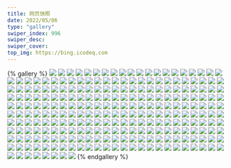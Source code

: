 ```yaml
---
title: 网页快照
date: 2022/05/06 
type: "gallery" 
swiper_index: 996
swiper_desc: 
swiper_cover: 
top_img: https://bing.icodeq.com 
---
```


{% gallery %}
![](https://alist.learnonly.xyz/d/!网页快照/news.pigp.repl.co/2022-08-08_09-58-57.png)
![](https://alist.learnonly.xyz/d/!网页快照/news.pigp.repl.co/2022-08-07_09-57-36.png)
![](https://alist.learnonly.xyz/d/!网页快照/news.pigp.repl.co/2022-08-09_13-38-32.png)
![](https://alist.learnonly.xyz/d/!网页快照/news.pigp.repl.co/2022-08-07_13-17-02.png)
![](https://alist.learnonly.xyz/d/!网页快照/news.pigp.repl.co/2022-08-08_19-00-59.png)
![](https://alist.learnonly.xyz/d/!网页快照/news.pigp.repl.co/2022-08-09_04-31-36.png)
![](https://alist.learnonly.xyz/d/!网页快照/news.pigp.repl.co/2022-08-08_07-03-51.png)
![](https://alist.learnonly.xyz/d/!网页快照/news.pigp.repl.co/2022-08-09_16-00-52.png)
![](https://alist.learnonly.xyz/d/!网页快照/news.pigp.repl.co/2022-08-08_15-59-01.png)
![](https://alist.learnonly.xyz/d/!网页快照/news.pigp.repl.co/2022-08-08_04-25-18.png)
![](https://alist.learnonly.xyz/d/!网页快照/news.pigp.repl.co/2022-08-09_07-07-38.png)
![](https://alist.learnonly.xyz/d/!网页快照/news.pigp.repl.co/2022-08-08_21-59-30.png)
![](https://alist.learnonly.xyz/d/!网页快照/news.pigp.repl.co/2022-08-07_15-58-45.png)
![](https://alist.learnonly.xyz/d/!网页快照/news.pigp.repl.co/2022-08-07_21-57-49.png)
![](https://alist.learnonly.xyz/d/!网页快照/news.pigp.repl.co/2022-08-09_18-59-19.png)
![](https://alist.learnonly.xyz/d/!网页快照/news.pigp.repl.co/2022-08-07_06-58-52.png)
![](https://alist.learnonly.xyz/d/!网页快照/news.pigp.repl.co/2022-08-07_02-56-19.png)
![](https://alist.learnonly.xyz/d/!网页快照/news.pigp.repl.co/2022-08-08_03-01-29.png)
![](https://alist.learnonly.xyz/d/!网页快照/news.pigp.repl.co/2022-08-09_03-05-46.png)
![](https://alist.learnonly.xyz/d/!网页快照/news.pigp.repl.co/2022-08-07_04-14-47.png)
![](https://alist.learnonly.xyz/d/!网页快照/news.pigp.repl.co/2022-08-07_18-58-34.png)
![](https://alist.learnonly.xyz/d/!网页快照/news.pigp.repl.co/2022-08-08_13-35-05.png)
![](https://alist.learnonly.xyz/d/!网页快照/news.pigp.repl.co/2022-08-09_09-59-15.png)
![](https://alist.learnonly.xyz/d/!网页快照/one.pighog.repl.co/2022-08-07_06-58-17.png)
![](https://alist.learnonly.xyz/d/!网页快照/one.pighog.repl.co/2022-08-09_09-58-26.png)
![](https://alist.learnonly.xyz/d/!网页快照/one.pighog.repl.co/2022-08-09_13-37-59.png)
![](https://alist.learnonly.xyz/d/!网页快照/one.pighog.repl.co/2022-08-08_19-00-30.png)
![](https://alist.learnonly.xyz/d/!网页快照/one.pighog.repl.co/2022-08-08_02-59-17.png)
![](https://alist.learnonly.xyz/d/!网页快照/one.pighog.repl.co/2022-08-09_04-31-02.png)
![](https://alist.learnonly.xyz/d/!网页快照/one.pighog.repl.co/2022-08-09_03-05-15.png)
![](https://alist.learnonly.xyz/d/!网页快照/one.pighog.repl.co/2022-08-08_07-03-06.png)
![](https://alist.learnonly.xyz/d/!网页快照/one.pighog.repl.co/2022-08-07_13-16-20.png)
![](https://alist.learnonly.xyz/d/!网页快照/one.pighog.repl.co/2022-08-07_21-57-20.png)
![](https://alist.learnonly.xyz/d/!网页快照/one.pighog.repl.co/2022-08-07_09-57-06.png)
![](https://alist.learnonly.xyz/d/!网页快照/one.pighog.repl.co/2022-08-08_13-34-36.png)
![](https://alist.learnonly.xyz/d/!网页快照/one.pighog.repl.co/2022-08-09_15-59-52.png)
![](https://alist.learnonly.xyz/d/!网页快照/one.pighog.repl.co/2022-08-07_02-55-50.png)
![](https://alist.learnonly.xyz/d/!网页快照/one.pighog.repl.co/2022-08-09_07-03-20.png)
![](https://alist.learnonly.xyz/d/!网页快照/one.pighog.repl.co/2022-08-08_21-59-03.png)
![](https://alist.learnonly.xyz/d/!网页快照/one.pighog.repl.co/2022-08-08_15-58-34.png)
![](https://alist.learnonly.xyz/d/!网页快照/one.pighog.repl.co/2022-08-07_04-14-14.png)
![](https://alist.learnonly.xyz/d/!网页快照/one.pighog.repl.co/2022-08-07_18-58-03.png)
![](https://alist.learnonly.xyz/d/!网页快照/one.pighog.repl.co/2022-08-07_15-58-14.png)
![](https://alist.learnonly.xyz/d/!网页快照/one.pighog.repl.co/2022-08-09_18-58-50.png)
![](https://alist.learnonly.xyz/d/!网页快照/one.pighog.repl.co/2022-08-08_04-24-33.png)
![](https://alist.learnonly.xyz/d/!网页快照/one.pighog.repl.co/2022-08-08_09-58-22.png)
![](https://alist.learnonly.xyz/d/!网页快照/blog.learnonly.xyz/2022-08-09_09-56-48.png)
![](https://alist.learnonly.xyz/d/!网页快照/blog.learnonly.xyz/2022-08-09_18-57-19.png)
![](https://alist.learnonly.xyz/d/!网页快照/blog.learnonly.xyz/2022-08-08_21-57-06.png)
![](https://alist.learnonly.xyz/d/!网页快照/blog.learnonly.xyz/2022-08-07_06-57-03.png)
![](https://alist.learnonly.xyz/d/!网页快照/blog.learnonly.xyz/2022-08-09_13-36-05.png)
![](https://alist.learnonly.xyz/d/!网页快照/blog.learnonly.xyz/2022-08-08_15-57-03.png)
![](https://alist.learnonly.xyz/d/!网页快照/blog.learnonly.xyz/2022-08-07_09-56-05.png)
![](https://alist.learnonly.xyz/d/!网页快照/blog.learnonly.xyz/2022-08-09_15-57-49.png)
![](https://alist.learnonly.xyz/d/!网页快照/blog.learnonly.xyz/2022-08-08_07-00-57.png)
![](https://alist.learnonly.xyz/d/!网页快照/blog.learnonly.xyz/2022-08-07_21-56-24.png)
![](https://alist.learnonly.xyz/d/!网页快照/blog.learnonly.xyz/2022-08-09_07-00-57.png)
![](https://alist.learnonly.xyz/d/!网页快照/blog.learnonly.xyz/2022-08-08_04-22-31.png)
![](https://alist.learnonly.xyz/d/!网页快照/blog.learnonly.xyz/2022-08-08_02-58-09.png)
![](https://alist.learnonly.xyz/d/!网页快照/blog.learnonly.xyz/2022-08-07_15-56-49.png)
![](https://alist.learnonly.xyz/d/!网页快照/blog.learnonly.xyz/2022-08-08_18-58-43.png)
![](https://alist.learnonly.xyz/d/!网页快照/blog.learnonly.xyz/2022-08-07_18-56-51.png)
![](https://alist.learnonly.xyz/d/!网页快照/blog.learnonly.xyz/2022-08-08_09-56-41.png)
![](https://alist.learnonly.xyz/d/!网页快照/blog.learnonly.xyz/2022-08-09_03-03-37.png)
![](https://alist.learnonly.xyz/d/!网页快照/blog.learnonly.xyz/2022-08-07_04-12-17.png)
![](https://alist.learnonly.xyz/d/!网页快照/blog.learnonly.xyz/2022-08-08_13-32-02.png)
![](https://alist.learnonly.xyz/d/!网页快照/blog.learnonly.xyz/2022-08-09_04-29-23.png)
![](https://alist.learnonly.xyz/d/!网页快照/blog.learnonly.xyz/2022-08-07_13-15-03.png)
![](https://alist.learnonly.xyz/d/!网页快照/blog.learnonly.xyz/2022-08-07_02-54-48.png)
![](https://alist.learnonly.xyz/d/!网页快照/space.bilibili.com/2022-08-09_06-59-48.png)
![](https://alist.learnonly.xyz/d/!网页快照/space.bilibili.com/2022-08-07_15-56-21.png)
![](https://alist.learnonly.xyz/d/!网页快照/space.bilibili.com/2022-08-07_09-55-49.png)
![](https://alist.learnonly.xyz/d/!网页快照/space.bilibili.com/2022-08-08_13-31-18.png)
![](https://alist.learnonly.xyz/d/!网页快照/space.bilibili.com/2022-08-09_09-56-04.png)
![](https://alist.learnonly.xyz/d/!网页快照/space.bilibili.com/2022-08-07_02-54-34.png)
![](https://alist.learnonly.xyz/d/!网页快照/space.bilibili.com/2022-08-07_13-14-50.png)
![](https://alist.learnonly.xyz/d/!网页快照/space.bilibili.com/2022-08-08_02-57-55.png)
![](https://alist.learnonly.xyz/d/!网页快照/space.bilibili.com/2022-08-08_04-22-22.png)
![](https://alist.learnonly.xyz/d/!网页快照/space.bilibili.com/2022-08-09_13-35-20.png)
![](https://alist.learnonly.xyz/d/!网页快照/space.bilibili.com/2022-08-07_21-56-10.png)
![](https://alist.learnonly.xyz/d/!网页快照/space.bilibili.com/2022-08-08_09-55-57.png)
![](https://alist.learnonly.xyz/d/!网页快照/space.bilibili.com/2022-08-07_06-56-51.png)
![](https://alist.learnonly.xyz/d/!网页快照/space.bilibili.com/2022-08-09_18-56-34.png)
![](https://alist.learnonly.xyz/d/!网页快照/space.bilibili.com/2022-08-09_03-02-36.png)
![](https://alist.learnonly.xyz/d/!网页快照/space.bilibili.com/2022-08-08_07-00-13.png)
![](https://alist.learnonly.xyz/d/!网页快照/space.bilibili.com/2022-08-07_04-12-03.png)
![](https://alist.learnonly.xyz/d/!网页快照/space.bilibili.com/2022-08-07_18-56-41.png)
![](https://alist.learnonly.xyz/d/!网页快照/space.bilibili.com/2022-08-09_04-28-39.png)
![](https://alist.learnonly.xyz/d/!网页快照/space.bilibili.com/2022-08-08_15-56-20.png)
![](https://alist.learnonly.xyz/d/!网页快照/space.bilibili.com/2022-08-08_21-56-23.png)
![](https://alist.learnonly.xyz/d/!网页快照/space.bilibili.com/2022-08-09_15-57-05.png)
![](https://alist.learnonly.xyz/d/!网页快照/space.bilibili.com/2022-08-08_18-57-59.png)
![](https://alist.learnonly.xyz/d/!网页快照/alist.learnonly.xyz/2022-08-08_13-31-08.png)
![](https://alist.learnonly.xyz/d/!网页快照/alist.learnonly.xyz/2022-08-08_15-56-09.png)
![](https://alist.learnonly.xyz/d/!网页快照/alist.learnonly.xyz/2022-08-09_13-35-09.png)
![](https://alist.learnonly.xyz/d/!网页快照/alist.learnonly.xyz/2022-08-07_06-56-40.png)
![](https://alist.learnonly.xyz/d/!网页快照/alist.learnonly.xyz/2022-08-08_21-56-12.png)
![](https://alist.learnonly.xyz/d/!网页快照/alist.learnonly.xyz/2022-08-09_04-28-26.png)
![](https://alist.learnonly.xyz/d/!网页快照/alist.learnonly.xyz/2022-08-09_03-02-23.png)
![](https://alist.learnonly.xyz/d/!网页快照/alist.learnonly.xyz/2022-08-07_18-56-29.png)
![](https://alist.learnonly.xyz/d/!网页快照/alist.learnonly.xyz/2022-08-07_21-56-00.png)
![](https://alist.learnonly.xyz/d/!网页快照/alist.learnonly.xyz/2022-08-09_09-55-54.png)
![](https://alist.learnonly.xyz/d/!网页快照/alist.learnonly.xyz/2022-08-07_15-56-06.png)
![](https://alist.learnonly.xyz/d/!网页快照/alist.learnonly.xyz/2022-08-08_07-00-03.png)
![](https://alist.learnonly.xyz/d/!网页快照/alist.learnonly.xyz/2022-08-08_02-57-37.png)
![](https://alist.learnonly.xyz/d/!网页快照/alist.learnonly.xyz/2022-08-07_04-11-52.png)
![](https://alist.learnonly.xyz/d/!网页快照/alist.learnonly.xyz/2022-08-07_02-54-23.png)
![](https://alist.learnonly.xyz/d/!网页快照/alist.learnonly.xyz/2022-08-08_04-22-11.png)
![](https://alist.learnonly.xyz/d/!网页快照/alist.learnonly.xyz/2022-08-09_15-56-54.png)
![](https://alist.learnonly.xyz/d/!网页快照/alist.learnonly.xyz/2022-08-08_18-57-48.png)
![](https://alist.learnonly.xyz/d/!网页快照/alist.learnonly.xyz/2022-08-07_13-14-39.png)
![](https://alist.learnonly.xyz/d/!网页快照/alist.learnonly.xyz/2022-08-08_09-55-46.png)
![](https://alist.learnonly.xyz/d/!网页快照/alist.learnonly.xyz/2022-08-07_09-55-38.png)
![](https://alist.learnonly.xyz/d/!网页快照/alist.learnonly.xyz/2022-08-09_06-59-36.png)
![](https://alist.learnonly.xyz/d/!网页快照/alist.learnonly.xyz/2022-08-09_18-56-23.png)
![](https://alist.learnonly.xyz/d/!网页快照/time.run-us-west2.goorm.io/2022-08-07_02-56-26.png)
![](https://alist.learnonly.xyz/d/!网页快照/time.run-us-west2.goorm.io/2022-08-07_06-59-00.png)
![](https://alist.learnonly.xyz/d/!网页快照/time.run-us-west2.goorm.io/2022-08-07_04-14-55.png)
![](https://alist.learnonly.xyz/d/!网页快照/time.run-us-west2.goorm.io/2022-08-07_13-17-09.png)
![](https://alist.learnonly.xyz/d/!网页快照/time.run-us-west2.goorm.io/2022-08-09_04-31-44.png)
![](https://alist.learnonly.xyz/d/!网页快照/time.run-us-west2.goorm.io/2022-08-08_04-25-25.png)
![](https://alist.learnonly.xyz/d/!网页快照/time.run-us-west2.goorm.io/2022-08-07_15-58-53.png)
![](https://alist.learnonly.xyz/d/!网页快照/time.run-us-west2.goorm.io/2022-08-08_21-59-38.png)
![](https://alist.learnonly.xyz/d/!网页快照/time.run-us-west2.goorm.io/2022-08-08_07-03-59.png)
![](https://alist.learnonly.xyz/d/!网页快照/time.run-us-west2.goorm.io/2022-08-08_19-01-06.png)
![](https://alist.learnonly.xyz/d/!网页快照/time.run-us-west2.goorm.io/2022-08-09_18-59-27.png)
![](https://alist.learnonly.xyz/d/!网页快照/time.run-us-west2.goorm.io/2022-08-08_03-01-37.png)
![](https://alist.learnonly.xyz/d/!网页快照/time.run-us-west2.goorm.io/2022-08-09_09-59-23.png)
![](https://alist.learnonly.xyz/d/!网页快照/time.run-us-west2.goorm.io/2022-08-09_03-05-54.png)
![](https://alist.learnonly.xyz/d/!网页快照/time.run-us-west2.goorm.io/2022-08-09_13-38-40.png)
![](https://alist.learnonly.xyz/d/!网页快照/time.run-us-west2.goorm.io/2022-08-09_07-07-46.png)
![](https://alist.learnonly.xyz/d/!网页快照/time.run-us-west2.goorm.io/2022-08-07_09-57-44.png)
![](https://alist.learnonly.xyz/d/!网页快照/time.run-us-west2.goorm.io/2022-08-08_15-59-09.png)
![](https://alist.learnonly.xyz/d/!网页快照/time.run-us-west2.goorm.io/2022-08-08_13-35-14.png)
![](https://alist.learnonly.xyz/d/!网页快照/time.run-us-west2.goorm.io/2022-08-07_18-58-42.png)
![](https://alist.learnonly.xyz/d/!网页快照/time.run-us-west2.goorm.io/2022-08-07_21-57-57.png)
![](https://alist.learnonly.xyz/d/!网页快照/time.run-us-west2.goorm.io/2022-08-08_09-59-05.png)
![](https://alist.learnonly.xyz/d/!网页快照/time.run-us-west2.goorm.io/2022-08-09_16-01-00.png)
![](https://alist.learnonly.xyz/d/!网页快照/pighog.vercel.app/2022-08-07_21-56-32.png)
![](https://alist.learnonly.xyz/d/!网页快照/pighog.vercel.app/2022-08-08_13-32-44.png)
![](https://alist.learnonly.xyz/d/!网页快照/pighog.vercel.app/2022-08-09_07-01-40.png)
![](https://alist.learnonly.xyz/d/!网页快照/pighog.vercel.app/2022-08-09_13-36-47.png)
![](https://alist.learnonly.xyz/d/!网页快照/pighog.vercel.app/2022-08-09_09-57-30.png)
![](https://alist.learnonly.xyz/d/!网页快照/pighog.vercel.app/2022-08-08_04-22-39.png)
![](https://alist.learnonly.xyz/d/!网页快照/pighog.vercel.app/2022-08-07_13-15-12.png)
![](https://alist.learnonly.xyz/d/!网页快照/pighog.vercel.app/2022-08-09_15-58-32.png)
![](https://alist.learnonly.xyz/d/!网页快照/pighog.vercel.app/2022-08-07_02-54-57.png)
![](https://alist.learnonly.xyz/d/!网页快照/pighog.vercel.app/2022-08-07_06-57-11.png)
![](https://alist.learnonly.xyz/d/!网页快照/pighog.vercel.app/2022-08-07_15-56-57.png)
![](https://alist.learnonly.xyz/d/!网页快照/pighog.vercel.app/2022-08-09_18-58-02.png)
![](https://alist.learnonly.xyz/d/!网页快照/pighog.vercel.app/2022-08-07_09-56-13.png)
![](https://alist.learnonly.xyz/d/!网页快照/pighog.vercel.app/2022-08-09_03-03-45.png)
![](https://alist.learnonly.xyz/d/!网页快照/pighog.vercel.app/2022-08-08_07-01-40.png)
![](https://alist.learnonly.xyz/d/!网页快照/pighog.vercel.app/2022-08-08_21-57-48.png)
![](https://alist.learnonly.xyz/d/!网页快照/pighog.vercel.app/2022-08-07_04-12-26.png)
![](https://alist.learnonly.xyz/d/!网页快照/pighog.vercel.app/2022-08-09_04-30-06.png)
![](https://alist.learnonly.xyz/d/!网页快照/pighog.vercel.app/2022-08-08_09-57-23.png)
![](https://alist.learnonly.xyz/d/!网页快照/pighog.vercel.app/2022-08-08_18-59-26.png)
![](https://alist.learnonly.xyz/d/!网页快照/pighog.vercel.app/2022-08-08_02-58-18.png)
![](https://alist.learnonly.xyz/d/!网页快照/pighog.vercel.app/2022-08-08_15-57-46.png)
![](https://alist.learnonly.xyz/d/!网页快照/pighog.vercel.app/2022-08-07_18-56-59.png)
![](https://alist.learnonly.xyz/d/!网页快照/todo.learnonly.xyz/2022-08-09_07-08-08.png)
![](https://alist.learnonly.xyz/d/!网页快照/todo.learnonly.xyz/2022-08-09_04-31-55.png)
![](https://alist.learnonly.xyz/d/!网页快照/todo.learnonly.xyz/2022-08-08_03-01-59.png)
![](https://alist.learnonly.xyz/d/!网页快照/todo.learnonly.xyz/2022-08-09_03-06-05.png)
![](https://alist.learnonly.xyz/d/!网页快照/todo.learnonly.xyz/2022-08-09_13-38-52.png)
![](https://alist.learnonly.xyz/d/!网页快照/todo.learnonly.xyz/2022-08-07_09-57-54.png)
![](https://alist.learnonly.xyz/d/!网页快照/todo.learnonly.xyz/2022-08-08_21-59-59.png)
![](https://alist.learnonly.xyz/d/!网页快照/todo.learnonly.xyz/2022-08-07_21-58-19.png)
![](https://alist.learnonly.xyz/d/!网页快照/todo.learnonly.xyz/2022-08-07_04-15-05.png)
![](https://alist.learnonly.xyz/d/!网页快照/todo.learnonly.xyz/2022-08-08_19-01-28.png)
![](https://alist.learnonly.xyz/d/!网页快照/todo.learnonly.xyz/2022-08-07_21-58-08.png)
![](https://alist.learnonly.xyz/d/!网页快照/todo.learnonly.xyz/2022-08-09_03-06-19.png)
![](https://alist.learnonly.xyz/d/!网页快照/todo.learnonly.xyz/2022-08-09_07-07-57.png)
![](https://alist.learnonly.xyz/d/!网页快照/todo.learnonly.xyz/2022-08-08_15-59-19.png)
![](https://alist.learnonly.xyz/d/!网页快照/todo.learnonly.xyz/2022-08-07_15-59-04.png)
![](https://alist.learnonly.xyz/d/!网页快照/todo.learnonly.xyz/2022-08-09_13-39-03.png)
![](https://alist.learnonly.xyz/d/!网页快照/todo.learnonly.xyz/2022-08-09_09-59-45.png)
![](https://alist.learnonly.xyz/d/!网页快照/todo.learnonly.xyz/2022-08-08_13-35-24.png)
![](https://alist.learnonly.xyz/d/!网页快照/todo.learnonly.xyz/2022-08-07_04-15-16.png)
![](https://alist.learnonly.xyz/d/!网页快照/todo.learnonly.xyz/2022-08-08_15-59-29.png)
![](https://alist.learnonly.xyz/d/!网页快照/todo.learnonly.xyz/2022-08-09_16-01-11.png)
![](https://alist.learnonly.xyz/d/!网页快照/todo.learnonly.xyz/2022-08-08_07-04-21.png)
![](https://alist.learnonly.xyz/d/!网页快照/todo.learnonly.xyz/2022-08-08_07-04-10.png)
![](https://alist.learnonly.xyz/d/!网页快照/todo.learnonly.xyz/2022-08-09_09-59-34.png)
![](https://alist.learnonly.xyz/d/!网页快照/todo.learnonly.xyz/2022-08-08_09-59-14.png)
![](https://alist.learnonly.xyz/d/!网页快照/todo.learnonly.xyz/2022-08-09_18-59-38.png)
![](https://alist.learnonly.xyz/d/!网页快照/todo.learnonly.xyz/2022-08-07_15-59-15.png)
![](https://alist.learnonly.xyz/d/!网页快照/todo.learnonly.xyz/2022-08-07_18-59-04.png)
![](https://alist.learnonly.xyz/d/!网页快照/todo.learnonly.xyz/2022-08-09_04-32-06.png)
![](https://alist.learnonly.xyz/d/!网页快照/todo.learnonly.xyz/2022-08-07_13-17-31.png)
![](https://alist.learnonly.xyz/d/!网页快照/todo.learnonly.xyz/2022-08-09_16-01-22.png)
![](https://alist.learnonly.xyz/d/!网页快照/todo.learnonly.xyz/2022-08-08_09-59-24.png)
![](https://alist.learnonly.xyz/d/!网页快照/todo.learnonly.xyz/2022-08-07_09-58-05.png)
![](https://alist.learnonly.xyz/d/!网页快照/todo.learnonly.xyz/2022-08-08_04-25-37.png)
![](https://alist.learnonly.xyz/d/!网页快照/todo.learnonly.xyz/2022-08-09_18-59-48.png)
![](https://alist.learnonly.xyz/d/!网页快照/todo.learnonly.xyz/2022-08-08_21-59-49.png)
![](https://alist.learnonly.xyz/d/!网页快照/todo.learnonly.xyz/2022-08-07_02-56-48.png)
![](https://alist.learnonly.xyz/d/!网页快照/todo.learnonly.xyz/2022-08-07_02-56-37.png)
![](https://alist.learnonly.xyz/d/!网页快照/todo.learnonly.xyz/2022-08-08_13-35-33.png)
![](https://alist.learnonly.xyz/d/!网页快照/todo.learnonly.xyz/2022-08-08_04-25-47.png)
![](https://alist.learnonly.xyz/d/!网页快照/todo.learnonly.xyz/2022-08-07_13-17-20.png)
![](https://alist.learnonly.xyz/d/!网页快照/todo.learnonly.xyz/2022-08-07_06-59-11.png)
![](https://alist.learnonly.xyz/d/!网页快照/todo.learnonly.xyz/2022-08-07_18-58-54.png)
![](https://alist.learnonly.xyz/d/!网页快照/todo.learnonly.xyz/2022-08-08_19-01-17.png)
![](https://alist.learnonly.xyz/d/!网页快照/todo.learnonly.xyz/2022-08-08_03-01-48.png)
![](https://alist.learnonly.xyz/d/!网页快照/todo.learnonly.xyz/2022-08-07_06-59-22.png)
![](https://alist.learnonly.xyz/d/!网页快照/img.pighog.repl.co/2022-08-08_04-22-49.png)
![](https://alist.learnonly.xyz/d/!网页快照/img.pighog.repl.co/2022-08-07_09-56-24.png)
![](https://alist.learnonly.xyz/d/!网页快照/img.pighog.repl.co/2022-08-07_21-56-41.png)
![](https://alist.learnonly.xyz/d/!网页快照/img.pighog.repl.co/2022-08-07_15-57-14.png)
![](https://alist.learnonly.xyz/d/!网页快照/img.pighog.repl.co/2022-08-07_18-57-08.png)
![](https://alist.learnonly.xyz/d/!网页快照/img.pighog.repl.co/2022-08-09_03-03-55.png)
![](https://alist.learnonly.xyz/d/!网页快照/img.pighog.repl.co/2022-08-07_04-12-37.png)
![](https://alist.learnonly.xyz/d/!网页快照/img.pighog.repl.co/2022-08-07_13-15-22.png)
![](https://alist.learnonly.xyz/d/!网页快照/img.pighog.repl.co/2022-08-09_15-58-42.png)
![](https://alist.learnonly.xyz/d/!网页快照/img.pighog.repl.co/2022-08-08_18-59-35.png)
![](https://alist.learnonly.xyz/d/!网页快照/img.pighog.repl.co/2022-08-08_13-32-54.png)
![](https://alist.learnonly.xyz/d/!网页快照/img.pighog.repl.co/2022-08-08_07-01-50.png)
![](https://alist.learnonly.xyz/d/!网页快照/img.pighog.repl.co/2022-08-07_06-57-21.png)
![](https://alist.learnonly.xyz/d/!网页快照/img.pighog.repl.co/2022-08-09_04-30-16.png)
![](https://alist.learnonly.xyz/d/!网页快照/img.pighog.repl.co/2022-08-08_15-57-55.png)
![](https://alist.learnonly.xyz/d/!网页快照/img.pighog.repl.co/2022-08-09_07-01-50.png)
![](https://alist.learnonly.xyz/d/!网页快照/img.pighog.repl.co/2022-08-08_21-58-23.png)
![](https://alist.learnonly.xyz/d/!网页快照/img.pighog.repl.co/2022-08-08_09-57-33.png)
![](https://alist.learnonly.xyz/d/!网页快照/img.pighog.repl.co/2022-08-09_18-58-11.png)
![](https://alist.learnonly.xyz/d/!网页快照/img.pighog.repl.co/2022-08-09_13-36-58.png)
![](https://alist.learnonly.xyz/d/!网页快照/img.pighog.repl.co/2022-08-08_02-58-28.png)
![](https://alist.learnonly.xyz/d/!网页快照/img.pighog.repl.co/2022-08-09_09-57-40.png)
![](https://alist.learnonly.xyz/d/!网页快照/img.pighog.repl.co/2022-08-07_02-55-07.png)
![](https://alist.learnonly.xyz/d/!网页快照/vercel.pighog.repl.co/2022-08-09_03-05-22.png)
![](https://alist.learnonly.xyz/d/!网页快照/vercel.pighog.repl.co/2022-08-08_02-59-24.png)
![](https://alist.learnonly.xyz/d/!网页快照/vercel.pighog.repl.co/2022-08-07_13-16-28.png)
![](https://alist.learnonly.xyz/d/!网页快照/vercel.pighog.repl.co/2022-08-08_21-59-10.png)
![](https://alist.learnonly.xyz/d/!网页快照/vercel.pighog.repl.co/2022-08-08_09-58-29.png)
![](https://alist.learnonly.xyz/d/!网页快照/vercel.pighog.repl.co/2022-08-07_15-58-21.png)
![](https://alist.learnonly.xyz/d/!网页快照/vercel.pighog.repl.co/2022-08-07_18-58-10.png)
![](https://alist.learnonly.xyz/d/!网页快照/vercel.pighog.repl.co/2022-08-09_04-31-09.png)
![](https://alist.learnonly.xyz/d/!网页快照/vercel.pighog.repl.co/2022-08-07_06-58-24.png)
![](https://alist.learnonly.xyz/d/!网页快照/vercel.pighog.repl.co/2022-08-08_13-34-43.png)
![](https://alist.learnonly.xyz/d/!网页快照/vercel.pighog.repl.co/2022-08-09_15-59-59.png)
![](https://alist.learnonly.xyz/d/!网页快照/vercel.pighog.repl.co/2022-08-07_04-14-20.png)
![](https://alist.learnonly.xyz/d/!网页快照/vercel.pighog.repl.co/2022-08-08_15-58-41.png)
![](https://alist.learnonly.xyz/d/!网页快照/vercel.pighog.repl.co/2022-08-09_09-58-33.png)
![](https://alist.learnonly.xyz/d/!网页快照/vercel.pighog.repl.co/2022-08-09_07-03-27.png)
![](https://alist.learnonly.xyz/d/!网页快照/vercel.pighog.repl.co/2022-08-07_09-57-13.png)
![](https://alist.learnonly.xyz/d/!网页快照/vercel.pighog.repl.co/2022-08-07_21-57-27.png)
![](https://alist.learnonly.xyz/d/!网页快照/vercel.pighog.repl.co/2022-08-08_19-00-37.png)
![](https://alist.learnonly.xyz/d/!网页快照/vercel.pighog.repl.co/2022-08-09_13-38-06.png)
![](https://alist.learnonly.xyz/d/!网页快照/vercel.pighog.repl.co/2022-08-08_04-24-40.png)
![](https://alist.learnonly.xyz/d/!网页快照/vercel.pighog.repl.co/2022-08-07_02-55-58.png)
![](https://alist.learnonly.xyz/d/!网页快照/vercel.pighog.repl.co/2022-08-09_18-58-58.png)
![](https://alist.learnonly.xyz/d/!网页快照/vercel.pighog.repl.co/2022-08-08_07-03-13.png)
{% endgallery %}
